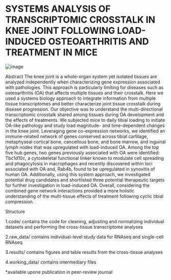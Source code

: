 # SYSTEMS ANALYSIS OF TRANSCRIPTOMIC CROSSTALK IN KNEE JOINT FOLLOWING LOAD-INDUCED OSTEOARTHRITIS AND TREATMENT IN MICE 
![image](https://github.com/Adrien1995/Spatiotemporal-network-analysis-identifies-gene-clusters-driving-PTH-ALN-treatment-effects-during-lo/assets/60327600/f48eafde-207b-4275-8614-655c0cdf64bf)

Abstract
The knee joint is a whole-organ system yet isolated tissues are analyzed independently when characterizing gene expression associated with pathologies. This approach is particularly limiting for diseases such as osteoarthritis (OA) that affects multiple tissues and their crosstalk. Here we used a systems biology approach to integrate information from multiple tissue transcriptomes and better characterize joint tissue crosstalk during disease progression. Our objective was to understand the multi-directional transcriptomic crosstalk shared among tissues during OA development and the effects of treatments. We subjected mice to daily tibial loading to initiate OA-like pathology and study load magnitude- and time-dependent changes in the knee joint. Leveraging gene co-expression networks, we identified an immune-related network of genes conserved across tibial cartilage, metaphyseal cortical bone, cancellous bone, and bone marrow, and inguinal lymph nodes that was upregulated with load-induced OA. Among the top five hub genes, two genes previously associated with OA were identified: Tbc1d10c, a cytoskeletal functional linker known to modulate cell spreading and phagocytosis in macrophages and recently discovered within loci associated with OA and, Rab4b, found to be upregulated in synovitis of human OA. Additionally, using this system approach, we investigated potential drug candidates and shortlisted three potential therapeutic targets for further investigation in load-induced OA. Overall, considering the combined gene network interactions provided a more holistic understanding of the multi-tissue effects of treatment following cyclic tibial compression.



Structure

1.code/ contains the code for cleaning, adjusting and normalizing individual datasets and performing the cross-tissue transcriptome analyses

2.raw_data/ contains individual-level study data for RNAseq and single-cell RNAseq

3.results/ contains figures and table results from the cross-tissue analyses

4.working_data/ contains intermediary files

*available upone publication in peer-review journal
